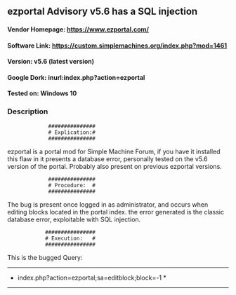 ## ezportal Advisory v5.6 has a SQL injection

#### Vendor Homepage: https://www.ezportal.com/

#### Software Link: https://custom.simplemachines.org/index.php?mod=1461

#### Version: v5.6 (latest version)

#### Google Dork: inurl:index.php?action=ezportal

#### Tested on: Windows 10

### Description





                 ###############
                 # Explication:#
                 ###############

ezportal is a portal mod for Simple Machine Forum, if you have it installed this flaw in it presents a database error,
personally tested on the v5.6 version of the portal.
Probably also present on previous ezportal versions.

                 ###############
                 # Procedure:  #
                 ###############

The bug is present once logged in as administrator, and occurs when editing blocks located in the portal index.
the error generated is the classic database error, exploitable with SQL injection.


                ################
                # Execution:   #
                ################

This is the bugged Query:

***************************************************
* index.php?action=ezportal;sa=editblock;block=-1 *

***************************************************